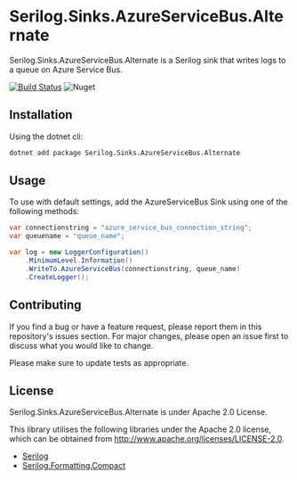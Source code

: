 # Serilog.Sinks.AzureServiceBus.Alternate

Serilog.Sinks.AzureServiceBus.Alternate is a Serilog sink that writes logs to a queue on Azure Service Bus.

[![Build Status](https://dev.azure.com/rahulruikar0957/SerilogSinkAzureServiceBus/_apis/build/status/rahulruikar.serilog-sinks-azureservicebus?branchName=master)](https://dev.azure.com/rahulruikar0957/SerilogSinkAzureServiceBus/_build/latest?definitionId=1&branchName=master) ![Nuget](https://img.shields.io/nuget/v/Serilog.Sinks.AzureServiceBus.Alternate?style=plastic)

## Installation

Using the dotnet cli:

```bash
dotnet add package Serilog.Sinks.AzureServiceBus.Alternate
```

## Usage

To use with default settings, add the AzureServiceBus Sink using one of the following methods:

```c#
var connectionstring = "azure_service_bus_connection_string";
var queuename = "queue_name";

var log = new LoggerConfiguration()
    .MinimumLevel.Information()
    .WriteTo.AzureServiceBus(connectionstring, queue_name)
    .CreateLogger();

```



## Contributing

If you find a bug or have a feature request, please report them in this repository's issues section. For major changes, please open an issue first to discuss what you would like to change.

Please make sure to update tests as appropriate.

## License
Serilog.Sinks.AzureServiceBus.Alternate is under Apache 2.0 License.

This library utilises the following libraries under the Apache 2.0 license, which can be obtained from http://www.apache.org/licenses/LICENSE-2.0.

- [Serilog](https://github.com/serilog/serilog/blob/dev/LICENSE)
- [Serilog.Formatting.Compact](https://github.com/serilog/serilog-formatting-compact/blob/dev/LICENSE)
